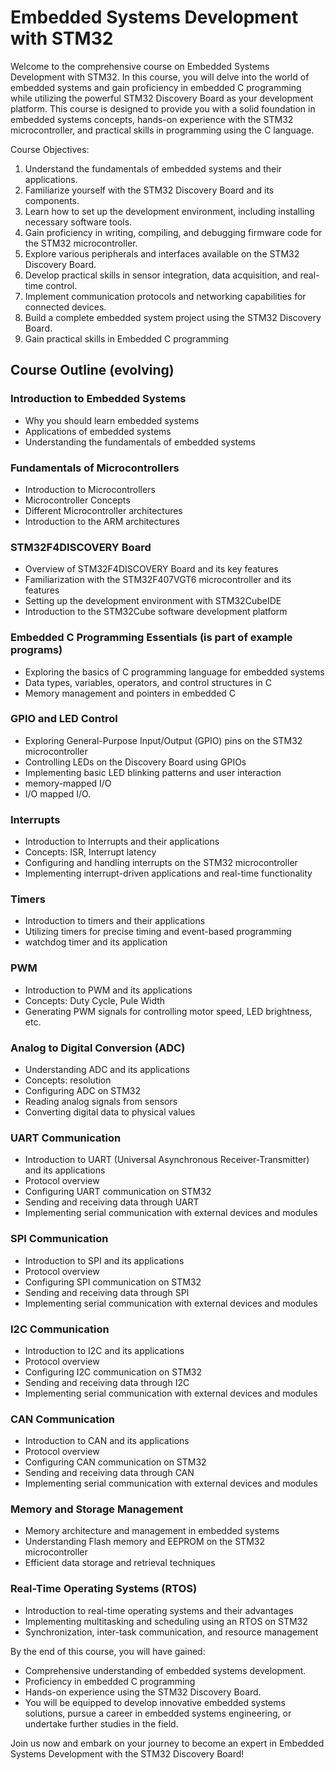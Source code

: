 # Embedded Systems Development with STM32

Welcome to the comprehensive course on Embedded Systems Development with STM32. In this course, you will delve into the world of embedded systems and gain proficiency in embedded C programming while utilizing the powerful STM32 Discovery Board as your development platform. This course is designed to provide you with a solid foundation in embedded systems concepts, hands-on experience with the STM32 microcontroller, and practical skills in programming using the C language.

Course Objectives:

1. Understand the fundamentals of embedded systems and their applications.
2. Familiarize yourself with the STM32 Discovery Board and its components.
3. Learn how to set up the development environment, including installing necessary software tools.
4. Gain proficiency in writing, compiling, and debugging firmware code for the STM32 microcontroller.
5. Explore various peripherals and interfaces available on the STM32 Discovery Board.
6. Develop practical skills in sensor integration, data acquisition, and real-time control.
7. Implement communication protocols and networking capabilities for connected devices.
8. Build a complete embedded system project using the STM32 Discovery Board.
9. Gain practical skills in Embedded C programming

## Course Outline (evolving)

### Introduction to Embedded Systems

- Why you should learn embedded systems
- Applications of embedded systems
- Understanding the fundamentals of embedded systems

### Fundamentals of Microcontrollers

- Introduction to Microcontrollers
- Microcontroller Concepts
- Different Microcontroller architectures
- Introduction to the ARM architectures

### STM32F4DISCOVERY Board

- Overview of STM32F4DISCOVERY Board and its key features
- Familiarization with the STM32F407VGT6 microcontroller and its features
- Setting up the development environment with STM32CubeIDE
- Introduction to the STM32Cube software development platform

### Embedded C Programming Essentials (is part of example programs)

- Exploring the basics of C programming language for embedded systems
- Data types, variables, operators, and control structures in C
- Memory management and pointers in embedded C

### GPIO and LED Control

- Exploring General-Purpose Input/Output (GPIO) pins on the STM32 microcontroller
- Controlling LEDs on the Discovery Board using GPIOs
- Implementing basic LED blinking patterns and user interaction
- memory-mapped I/O
- I/O mapped I/O.

### Interrupts

- Introduction to Interrupts and their applications
- Concepts: ISR, Interrupt latency
- Configuring and handling interrupts on the STM32 microcontroller
- Implementing interrupt-driven applications and real-time functionality

### Timers

- Introduction to timers and their applications
- Utilizing timers for precise timing and event-based programming
- watchdog timer and its application  

### PWM

- Introduction to PWM and its applications
- Concepts: Duty Cycle, Pule Width
- Generating PWM signals for controlling motor speed, LED brightness, etc.

### Analog to Digital Conversion (ADC)

- Understanding ADC and its applications
- Concepts: resolution
- Configuring ADC on STM32
- Reading analog signals from sensors
- Converting digital data to physical values

### UART Communication

- Introduction to UART (Universal Asynchronous Receiver-Transmitter) and its applications
- Protocol overview
- Configuring UART communication on STM32
- Sending and receiving data through UART
- Implementing serial communication with external devices and modules

### SPI Communication

- Introduction to SPI and its applications
- Protocol overview
- Configuring SPI communication on STM32
- Sending and receiving data through SPI
- Implementing serial communication with external devices and modules

### I2C Communication

- Introduction to I2C and its applications
- Protocol overview
- Configuring I2C communication on STM32
- Sending and receiving data through I2C
- Implementing serial communication with external devices and modules

### CAN Communication

- Introduction to CAN and its applications
- Protocol overview
- Configuring CAN communication on STM32
- Sending and receiving data through CAN
- Implementing serial communication with external devices and modules

### Memory and Storage Management

- Memory architecture and management in embedded systems
- Understanding Flash memory and EEPROM on the STM32 microcontroller
- Efficient data storage and retrieval techniques

### Real-Time Operating Systems (RTOS)

- Introduction to real-time operating systems and their advantages
- Implementing multitasking and scheduling using an RTOS on STM32
- Synchronization, inter-task communication, and resource management

By the end of this course, you will have gained:

- Comprehensive understanding of embedded systems development.
- Proficiency in embedded C programming
- Hands-on experience using the STM32 Discovery Board.
- You will be equipped to develop innovative embedded systems solutions, pursue a career in embedded systems engineering, or undertake further studies in the field.

Join us now and embark on your journey to become an expert in Embedded Systems Development with the STM32 Discovery Board!

